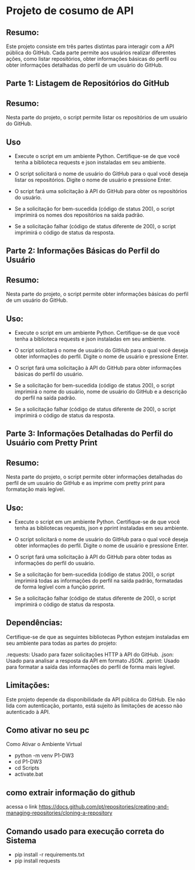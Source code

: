 # Projeto de cosumo de API
## Resumo:
Este projeto consiste em três partes distintas para interagir com a API pública do GitHub. Cada parte permite aos usuários realizar diferentes ações, como listar repositórios, obter informações básicas do perfil ou obter informações detalhadas do perfil de um usuário do GitHub.

## Parte 1: Listagem de Repositórios do GitHub

## Resumo:
Nesta parte do projeto, o script permite listar os repositórios de um usuário do GitHub.

## Uso
- Execute o script em um ambiente Python. Certifique-se de que você tenha a biblioteca requests e json instaladas em seu ambiente.

- O script solicitará o nome de usuário do GitHub para o qual você deseja listar os repositórios. Digite o nome de usuário e pressione Enter.

- O script fará uma solicitação à API do GitHub para obter os repositórios do usuário.

- Se a solicitação for bem-sucedida (código de status 200), o script imprimirá os nomes dos repositórios na saída padrão.

- Se a solicitação falhar (código de status diferente de 200), o script imprimirá o código de status da resposta.

   
## Parte 2: Informações Básicas do Perfil do Usuário

## Resumo:
Nesta parte do projeto, o script permite obter informações básicas do perfil de um usuário do GitHub.

## Uso:
- Execute o script em um ambiente Python. Certifique-se de que você tenha a biblioteca requests e json instaladas em seu ambiente.

- O script solicitará o nome de usuário do GitHub para o qual você deseja obter informações do perfil. Digite o nome de usuário e pressione Enter.

- O script fará uma solicitação à API do GitHub para obter informações básicas do perfil do usuário.

- Se a solicitação for bem-sucedida (código de status 200), o script imprimirá o nome do usuário, nome de usuário do GitHub e a descrição do perfil na saída padrão.

- Se a solicitação falhar (código de status diferente de 200), o script imprimirá o código de status da resposta.

## Parte 3: Informações Detalhadas do Perfil do Usuário com Pretty Print

## Resumo:
Nesta parte do projeto, o script permite obter informações detalhadas do perfil de um usuário do GitHub e as imprime com pretty print para formatação mais legível.

## Uso:
- Execute o script em um ambiente Python. Certifique-se de que você tenha as bibliotecas requests, json e pprint instaladas em seu ambiente.

- O script solicitará o nome de usuário do GitHub para o qual você deseja obter informações do perfil. Digite o nome de usuário e pressione Enter.

- O script fará uma solicitação à API do GitHub para obter todas as informações do perfil do usuário.

- Se a solicitação for bem-sucedida (código de status 200), o script imprimirá todas as informações do perfil na saída padrão, formatadas de forma legível com a função pprint.

- Se a solicitação falhar (código de status diferente de 200), o script imprimirá o código de status da resposta.

## Dependências:
Certifique-se de que as seguintes bibliotecas Python estejam instaladas em seu ambiente para todas as partes do projeto:

.requests: Usado para fazer solicitações HTTP à API do GitHub.
.json: Usado para analisar a resposta da API em formato JSON.
.pprint: Usado para formatar a saída das informações do perfil de forma mais legível.

## Limitações:
Este projeto depende da disponibilidade da API pública do GitHub.
Ele não lida com autenticação, portanto, está sujeito às limitações de acesso não autenticado à API.

## Como ativar no seu pc
Como Ativar o Ambiente Virtual
- python -m venv P1-DW3
- cd P1-DW3
- cd Scripts
- activate.bat
## como extrair informação do github
acessa o link https://docs.github.com/pt/repositories/creating-and-managing-repositories/cloning-a-repository 
## Comando usado para execução correta do Sistema
- pip install -r requirements.txt
- pip install requests
